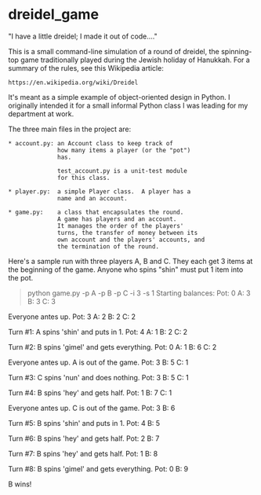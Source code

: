dreidel_game
============

"I have a little dreidel; I made it out of code...."

This is a small command-line simulation of a round of dreidel,
the spinning-top game traditionally played during the Jewish
holiday of Hanukkah.  For a summary of the rules, see this
Wikipedia article:

    https://en.wikipedia.org/wiki/Dreidel
    
It's meant as a simple example of object-oriented design in
Python.  I originally intended it for a small informal
Python class I was leading for my department at work.
    
The three main files in the project are:

    * account.py: an Account class to keep track of
                  how many items a player (or the "pot")
                  has.
                  
                  test_account.py is a unit-test module
                  for this class.
    
    * player.py:  a simple Player class.  A player has a
                  name and an account.
    
    * game.py:    a class that encapsulates the round.
                  A game has players and an account.
                  It manages the order of the players'
                  turns, the transfer of money between its
                  own account and the players' accounts, and
                  the termination of the round.

Here's a sample run with three players A, B and C.
They each get 3 items at the beginning of the game.
Anyone who spins "shin" must put 1 item into the pot.

>python game.py -p A -p B -p C -i 3 -s 1
Starting balances:
Pot: 0
A: 3
B: 3
C: 3

Everyone antes up.
Pot: 3
A: 2
B: 2
C: 2

Turn #1: A spins 'shin' and puts in 1.
Pot: 4
A: 1
B: 2
C: 2

Turn #2: B spins 'gimel' and gets everything.
Pot: 0
A: 1
B: 6
C: 2

Everyone antes up.
A is out of the game.
Pot: 3
B: 5
C: 1

Turn #3: C spins 'nun' and does nothing.
Pot: 3
B: 5
C: 1

Turn #4: B spins 'hey' and gets half.
Pot: 1
B: 7
C: 1

Everyone antes up.
C is out of the game.
Pot: 3
B: 6

Turn #5: B spins 'shin' and puts in 1.
Pot: 4
B: 5

Turn #6: B spins 'hey' and gets half.
Pot: 2
B: 7

Turn #7: B spins 'hey' and gets half.
Pot: 1
B: 8

Turn #8: B spins 'gimel' and gets everything.
Pot: 0
B: 9

B wins!